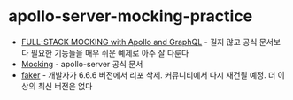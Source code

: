 # apollo-server-mocking-practice

- [FULL-STACK MOCKING with Apollo and GraphQL](https://www.youtube.com/watch?v=qnO2UjggMrg&t=782s) - 길지 않고 공식 문서보다 필요한 기능들을 매우 쉬운 예제로 아주 잘 다룬다
- [Mocking](https://www.apollographql.com/docs/apollo-server/testing/mocking/) - apollo-server 공식 문서
- [faker](https://www.npmjs.com/package/faker/v/5.5.3) - 개발자가 6.6.6 버전에서 리포 삭제. 커뮤니티에서 다시 재건될 예정. 더 이상의 최신 버전은 없다

